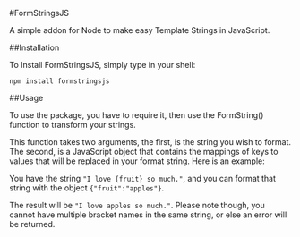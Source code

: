 #FormStringsJS

A simple addon for Node to make easy Template Strings in JavaScript.

##Installation

To Install FormStringsJS, simply type in your shell:

`npm install formstringsjs`

##Usage

To use the package, you have to require it, then use the FormString() function to transform your strings.

This function takes two arguments, the first, is the string you wish to format. The second, is a JavaScript object that contains the
mappings of keys to values that will be replaced in your format string. Here is an example:

You have the string `"I love {fruit} so much."`, and you can format that string with the object `{"fruit":"apples"}`.

The result will be `"I love apples so much."`. Please note though, you cannot have multiple bracket names in the same string, or else an error will be returned.